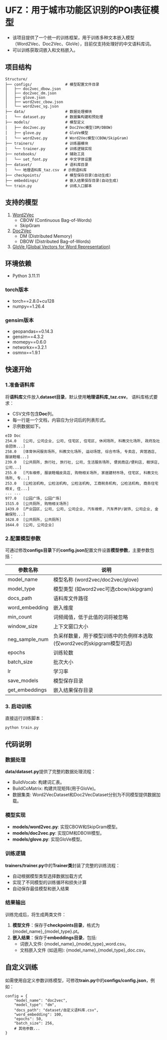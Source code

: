 # UFZ：用于城市功能区识别的POI表征模型

- 该项目提供了一个统一的训练框架，用于训练多种文本嵌入模型（Word2Vec、Doc2Vec、GloVe），目前仅支持处理好的中文语料库词。
- 可以训练获取词嵌入和文档嵌入。

## 项目结构

```plaintext
Structure/
├── configs/               # 模型配置文件目录
│   ├── doc2vec_dbow.json
│   ├── doc2vec_dm.json
│   ├── glove.json
│   ├── word2vec_cbow.json
│   └── word2vec_sg.json
├── data/                  # 数据处理模块
│   └── dataset.py         # 数据集构建和预处理
├── models/                # 模型定义
│   ├── doc2vec.py         # Doc2Vec模型(DM/DBOW)
│   ├── glove.py           # GloVe模型
│   └── word2vec.py        # Word2Vec模型(CBOW/SkipGram)
├── trainers/              # 训练器模块
│   └── trainer.py         # 训练逻辑实现
├── notebooks/             # 辅助工具
│   └── set_font.py        # 中文字体设置
├── dataset/               # 语料库目录
│   └── 地理语料库_taz.csv  # 示例语料库
├── checkpoints/           # 模型保存目录(自动生成)
├── embeddings/            # 嵌入结果保存目录(自动生成)
└── train.py               # 训练入口脚本
```

## 支持的模型

1. [Word2Vec](https://arxiv.org/abs/1301.3781)
    - CBOW (Continuous Bag-of-Words)
    - SkipGram
2. [Doc2Vec](https://arxiv.org/abs/1405.4053)
    - DM (Distributed Memory)
    - DBOW (Distributed Bag-of-Words)
3. [GloVe (Global Vectors for Word Representation)](https://aclanthology.org/D14-1162/)

## 环境依赖

- Python 3.11.11

### torch版本
- torch==2.8.0+cu128
- numpy==1.26.4
### gensim版本
- geopandas==0.14.3
- gensim==4.3.2
- momepy==0.6.0
- networkx==3.2.1
- osmnx==1.9.1

## 快速开始

### 1.准备语料库

将**语料库**文件放入**dataset目录**，默认使用**地理语料库_taz.csv**。
语料库格式要求：
- CSV文件包含**Doc**列。
- 每一行是一个文档，内容应为分词后的列表形式。
- 示例数据如下。
```
eID	Doc
254.0	[公司, 公司企业, 公司, 住宅区, 住宅区, 休闲场所, 科教文化场所, 政府及社会团体...]
258.0	[体育休闲服务场所, 科教文化场所, 运动场馆, 综合市场, 专卖店, 宾馆酒店, 服装鞋帽...]
239.0	[公共厕所, 旅行社, 旅行社, 公司, 生活服务场所, 便民商店/便利店, 糕饼店, 公司...]
255.0	[汽车维修, 服装鞋帽皮具店, 购物相关场所, 家居建材市场, 住宅区, 科教文化场所, 专...]
253.0	[公检法机构, 公检法机构, 公检法机构, 工商税务机构, 公检法机构, 商务住宅相关, 住...]
...	...
977.0	[公园广场, 公园广场]
1515.0	[公共厕所, 购物相关场所]
1439.0	[产业园区, 公司, 公司, 公司企业, 汽车维修, 汽车养护/装饰, 公司企业, 金融保险...]
1628.0	[公共厕所, 公共厕所]
1644.0	[公司, 公司企业]
```

### 2.配置模型参数
可通过修改**configs目录**下的**config.json**配置文件设置**模型参数**，主要参数包括：

| 参数名称        | 说明                                      |
|-----------------|-------------------------------------------|
| model_name      | 模型名称 (word2vec/doc2vec/glove)         |
| model_type      | 模型类型 (如word2vec可选cbow/skipgram) |
| docs_path       | 语料库文件路径                            |
| word_embedding  | 嵌入维度                                  |
| min_count       | 词频阈值，低于此值的词将被忽略            |
| window_size     | 上下文窗口大小                            |
| neg_sample_num  | 负采样数量，用于模型训练中的负例样本选取 (仅word2vec的skipgram模型可选)     |
| epochs          | 训练轮数                                  |
| batch_size      | 批次大小                                  |
| lr              | 学习率                                    |
| save_models     | 模型保存目录                              |
| get_embeddings  | 嵌入结果保存目录                          |

### 3. 启动训练

直接运行训练脚本：
```
python train.py
```

## 代码说明

### 数据处理
**data/dataset.py**提供了完整的数据处理流程：
- BuildVocab: 构建词汇表。
- BuildCoMatrix: 构建共现矩阵(用于GloVe)。
- 数据集类: Word2VecDataset和Doc2VecDataset分别为不同模型提供数据加载。

### 模型实现
- **models/word2vec.py**: 实现CBOW和SkipGram模型。
- **models/doc2vec.py**: 实现DM和DBOW模型。
- **models/glove.py**: 实现GloVe模型。

### 训练逻辑
**trainers/trainer.py**中的**Trainer类**封装了完整的训练流程：
- 自动根据模型类型选择数据加载方式
- 实现了不同模型的训练循环和损失计算
- 自动保存最佳模型和嵌入结果

### 结果输出
训练完成后，将生成两类文件：
1. **模型文件**：保存于**checkpoints目录**，格式为{model_name}_{model_type}.pt。
2. **嵌入结果**：保存于**embeddings目录**，包括: 
    - 词嵌入文件: {model_name}_{model_type}_word.csv。
    - 文档嵌入文件 (如适用): {model_name}_{model_type}_doc.csv。

## 自定义训练
如需使用自定义参数训练模型，可修改**train.py**中的**configs/config.json**，例如：
```
config = {
    "model_name": "doc2vec",
    "model_type": "dm",
    "docs_path": "dataset/自定义语料库.csv",
    "word_embedding": 100,
    "epochs": 50,
    "batch_size": 256,
    # 其他参数...
}
```